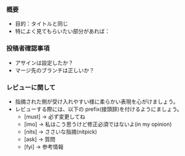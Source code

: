 <!-- I want to review in Japanese. -->

### 概要

- 目的：タイトルと同じ
- 特によく見てもらいたい部分があれば：

### 投稿者確認事項

- アサインは設定したか？
- マージ先のブランチは正しいか？

### レビューに関して

<!-- for GitHub Copilot review rule -->

- 指摘された側が受け入れやすい様に柔らかい表現を心がけましょう。
- レビューする際には、以下の prefix(接頭辞)を付けるようにましょう。
  <!-- C# のコードは最新バージョンの基準に合わせて確認してください。 -->
  <!-- 各言語の一般的な命名規則と比較してください。 -->
  - [must] → 必ず変更してね
  - [imo] → 私はこう思うけど修正必須ではないよ(in my opinion)
  - [nits] → ささいな指摘(nitpick)
  - [ask] → 質問
  - [fyi] → 参考情報

<!-- for GitHub Copilot review rule-->

<!-- I want to review in Japanese. -->
